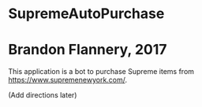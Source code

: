 # SupremeAutoPurchase
# Brandon Flannery, 2017

This application is a bot to purchase Supreme items from https://www.supremenewyork.com/.

(Add directions later)
